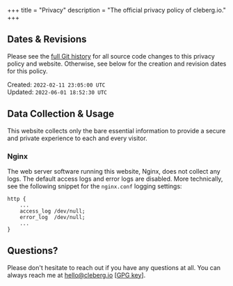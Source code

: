 +++
title = "Privacy"
description = "The official privacy policy of cleberg.io."
+++

## Dates & Revisions

Please see the
[full Git history](https://git.sr.ht/~kaizoku/cleberg.io/log/main/item/content/privacy.md)
for all source code changes to this privacy policy and website. Otherwise, see
below for the creation and revision dates for this policy.

Created: `2022-02-11 23:05:00 UTC`  
Updated: `2022-06-01 18:52:30 UTC`

## Data Collection & Usage

This website collects only the bare essential information to provide a secure
and private experience to each and every visitor.

### Nginx

The web server software running this website, Nginx, does not collect any logs.
The default access logs and error logs are disabled. More technically, see the following snippet for the `nginx.conf` logging settings:

```config
http {
    ...
    access_log /dev/null;
    error_log  /dev/null;
    ...
}
```

## Questions?

Please don't hesitate to reach out if you have any questions at all. You can
always reach me at [hello@cleberg.io](mailto:hello@cleberg.io)
[[GPG key](https://cleberg.io/gpg_key.txt)].
